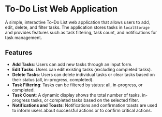 # To-Do List Web Application

A simple, interactive To-Do List web application that allows users to add, edit, delete, and filter tasks. The application stores tasks in `localStorage` and provides features such as task filtering, task count, and notifications for task management.

## Features

- **Add Tasks**: Users can add new tasks through an input form.
- **Edit Tasks**: Users can edit existing tasks (excluding completed tasks).
- **Delete Tasks**: Users can delete individual tasks or clear tasks based on their status (all, in-progress, completed).
- **Task Filtering**: Tasks can be filtered by status: all, in-progress, or completed.
- **Task Count**: A dynamic display shows the total number of tasks, in-progress tasks, or completed tasks based on the selected filter.
- **Notifications and Toasts**: Notifications and confirmation toasts are used to inform users about successful actions or to confirm critical actions.

